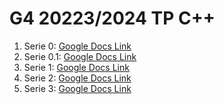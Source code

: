 # G4 20223/2024 TP C++

1. Serie 0:  [Google Docs Link](https://docs.google.com/document/d/1ZUoHK7YR-k8nuW-4RMVGRbsrjKPCx1yOkZXdYlJnhPE/edit?usp=sharing)
2. Serie 0.1: [Google Docs Link](https://docs.google.com/document/d/109A1Hu2q15V04WcaWE6mOVQvYCrfO6woaxzbPZ3p8Zg/edit?usp=sharing)
3. Serie 1: [Google Docs Link](https://docs.google.com/document/d/1iXagcR0FSoRfP8kjita81CwjDsO-qBKI89x03p5nlMw/edit?usp=sharing)
4. Serie 2: [Google Docs Link](https://docs.google.com/document/d/1QRJnusl-3ynPse1WJ4EtTtoVwjonT9LjJwRfcE-RVeQ/edit?usp=sharing)
5. Serie 3: [Google Docs Link](https://docs.google.com/document/d/15MyaiNt-XQcFAHs5Qy-dxsFhq6FKgjZFmMV39n0gDgA/edit?usp=sharing)